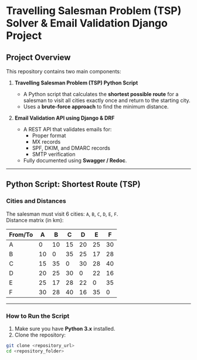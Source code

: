 # Travelling Salesman Problem (TSP) Solver & Email Validation Django Project

## Project Overview

This repository contains two main components:

1. **Travelling Salesman Problem (TSP) Python Script**  
   - A Python script that calculates the **shortest possible route** for a salesman to visit all cities exactly once and return to the starting city.  
   - Uses a **brute-force approach** to find the minimum distance.  

2. **Email Validation API using Django & DRF**  
   - A REST API that validates emails for:  
     - Proper format  
     - MX records  
     - SPF, DKIM, and DMARC records  
     - SMTP verification  
   - Fully documented using **Swagger / Redoc**.

---

## Python Script: Shortest Route (TSP)

### Cities and Distances

The salesman must visit 6 cities: `A`, `B`, `C`, `D`, `E`, `F`.  
Distance matrix (in km):

| From/To | A  | B  | C  | D  | E  | F  |
|---------|----|----|----|----|----|----|
| A       | 0  | 10 | 15 | 20 | 25 | 30 |
| B       | 10 | 0  | 35 | 25 | 17 | 28 |
| C       | 15 | 35 | 0  | 30 | 28 | 40 |
| D       | 20 | 25 | 30 | 0  | 22 | 16 |
| E       | 25 | 17 | 28 | 22 | 0  | 35 |
| F       | 30 | 28 | 40 | 16 | 35 | 0  |

---

### How to Run the Script

1. Make sure you have **Python 3.x** installed.
2. Clone the repository:

```bash
git clone <repository_url>
cd <repository_folder>
